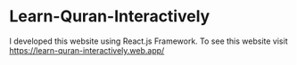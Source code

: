 # Learn-Quran-Interactively
I developed this website using React.js Framework. To see this website visit https://learn-quran-interactively.web.app/
